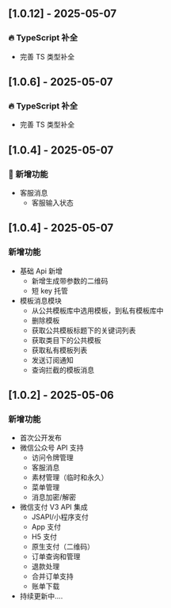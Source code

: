 ## [1.0.12] - 2025-05-07

### 🔥 TypeScript 补全

- 完善 TS 类型补全

## [1.0.6] - 2025-05-07

### 🔥 TypeScript 补全

- 完善 TS 类型补全

## [1.0.4] - 2025-05-07

### 🚀 新增功能

- 客服消息
  - 客服输入状态

## [1.0.4] - 2025-05-07

### 新增功能

- 基础 Api 新增
  - 新增生成带参数的二维码
  - 短 key 托管
- 模板消息模块
  - 从公共模板库中选用模板，到私有模板库中
  - 删除模板
  - 获取公共模板标题下的关键词列表
  - 获取类目下的公共模板
  - 获取私有模板列表
  - 发送订阅通知
  - 查询拦截的模板消息

## [1.0.2] - 2025-05-06

### 新增功能

- 首次公开发布
- 微信公众号 API 支持
  - 访问令牌管理
  - 客服消息
  - 素材管理（临时和永久）
  - 菜单管理
  - 消息加密/解密
- 微信支付 V3 API 集成
  - JSAPI/小程序支付
  - App 支付
  - H5 支付
  - 原生支付（二维码）
  - 订单查询和管理
  - 退款处理
  - 合并订单支持
  - 账单下载
- 持续更新中....
